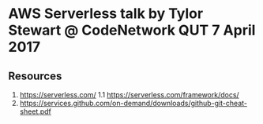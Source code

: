 # AWS Serverless talk by Tylor Stewart @ CodeNetwork QUT 7 April 2017


## Resources

1. https://serverless.com/
1.1 https://serverless.com/framework/docs/
2. https://services.github.com/on-demand/downloads/github-git-cheat-sheet.pdf